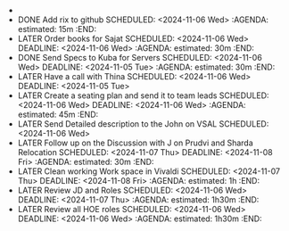 -
- DONE Add rix to github
  SCHEDULED: <2024-11-06 Wed>
  :AGENDA:
  estimated: 15m
  :END:
- LATER Order books for Sajat
  SCHEDULED: <2024-11-06 Wed>
  DEADLINE: <2024-11-06 Wed>
  :AGENDA:
  estimated: 30m
  :END:
- DONE Send Specs to Kuba for Servers
  SCHEDULED: <2024-11-06 Wed>
  DEADLINE: <2024-11-05 Tue>
  :AGENDA:
  estimated: 30m
  :END:
- LATER Have a call with Thina
  SCHEDULED: <2024-11-06 Wed>
  DEADLINE: <2024-11-05 Tue>
- LATER Create a seating plan and send it to team leads
  SCHEDULED: <2024-11-06 Wed>
  DEADLINE: <2024-11-06 Wed>
  :AGENDA:
  estimated: 45m
  :END:
- LATER Send Detailed description to the John on VSAL
  SCHEDULED: <2024-11-06 Wed>
- LATER Follow up on the Discussion with J on Prudvi and Sharda Relocation
  SCHEDULED: <2024-11-07 Thu>
  DEADLINE: <2024-11-08 Fri>
  :AGENDA:
  estimated: 30m
  :END:
- LATER Clean working Work space in Vivaldi
  SCHEDULED: <2024-11-07 Thu>
  DEADLINE: <2024-11-08 Fri>
  :AGENDA:
  estimated: 1h
  :END:
- LATER Review JD and Roles
  SCHEDULED: <2024-11-06 Wed>
  DEADLINE: <2024-11-07 Thu>
  :AGENDA:
  estimated: 1h30m
  :END:
- LATER Review all HOE roles
  SCHEDULED: <2024-11-06 Wed>
  DEADLINE: <2024-11-06 Wed>
  :AGENDA:
  estimated: 1h30m
  :END: